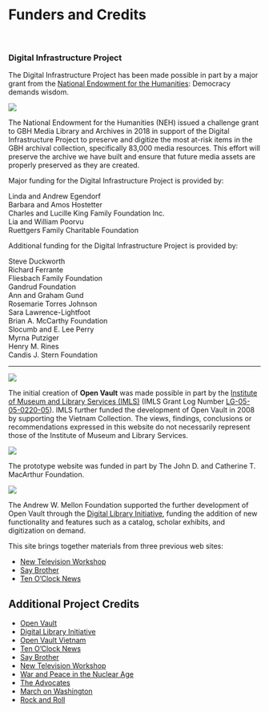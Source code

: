 # Funders and Credits

<br>

### Digital Infrastructure Project

The Digital Infrastructure Project has been made possible in part by a major grant from the [National Endowment for the Humanities](https://www.neh.gov/): Democracy demands wisdom.

[![](https://s3.amazonaws.com/openvault.wgbh.org/logos/NEH-Preferred-Seal820.jpg)](https://www.neh.gov)

The National Endowment for the Humanities (NEH) issued a challenge grant to GBH Media Library and Archives in 2018 in support of the Digital Infrastructure Project to preserve and digitize the most at-risk items in the GBH archival collection, specifically 83,000 media resources. This effort will preserve the archive we have built and ensure that future media assets are properly preserved as they are created. 

Major funding for the Digital Infrastructure Project is provided by:

Linda and Andrew Egendorf<br>
Barbara and Amos Hostetter<br>
Charles and Lucille King Family Foundation Inc.<br>
Lia and William Poorvu<br>
Ruettgers Family Charitable Foundation<br>

Additional funding for the Digital Infrastructure Project is provided by:

Steve Duckworth<br>
Richard Ferrante<br>
Fliesbach Family Foundation<br>
Gandrud Foundation<br>
Ann and Graham Gund<br>
Rosemarie Torres Johnson<br>
Sara Lawrence-Lightfoot<br>
Brian A. McCarthy Foundation<br>
Slocumb and E. Lee Perry<br>
Myrna Putziger<br>
Henry M. Rines<br>
Candis J. Stern Foundation<br>

---

[![](https://s3.amazonaws.com/openvault.wgbh.org/logos/IMLS.jpg)](http://www.imls.gov)

The initial creation of **Open Vault** was made possible in part by the [Institute of Museum and Library Services (IMLS)](http://www.imls.gov) (IMLS Grant Log Number [LG-05-05-0220-05](https://www.imls.gov/grants/awarded/lg-05-05-0220-05)). IMLS further funded the development of Open Vault in 2008 by supporting the Vietnam Collection.  The views, findings, conclusions or recommendations expressed in this website do not necessarily represent those of the Institute of Museum and Library Services.

[![](https://s3.amazonaws.com/openvault.wgbh.org/logos/MacArthur.jpg)](http://www.macfound.org)

The prototype website was funded in part by The John D. and Catherine T. MacArthur
Foundation.

[![](https://s3.amazonaws.com/openvault.wgbh.org/logos/Mellon.jpg)](https://mellon.org/)

The Andrew W. Mellon Foundation supported the further development of Open Vault through the [Digital Library Initiative](/credits/credits-open-vault-research), funding the addition of new functionality and features such as a catalog, scholar exhibits, and digitization on demand.

This site brings together materials from three previous web sites:
    
- [New Television Workshop](/collections/new_television_workshop)
- [Say Brother](/collections/say_brother)
- [Ten O’Clock News](/collections/boston-tv-news) 

## Additional Project Credits

- [Open Vault](/credits/credits-open-vault)
- [Digital Library Initiative](/credits/credits-open-vault-research)
- [Open Vault Vietnam](/credits/credits-open-vault-vietnam)
- [Ten O’Clock News](/credits/credits-ton)
- [Say Brother](/credits/credits-say-brother)
- [New Television Workshop](/credits/credits-ntw)
- [War and Peace in the Nuclear Age](/credits/credits-open-vault-wpna)
- [The Advocates](/credits/credits-advocates)
- [March on Washington](/credits/credits-mow)
- [Rock and Roll](/credits/credits-rock-and-roll)
